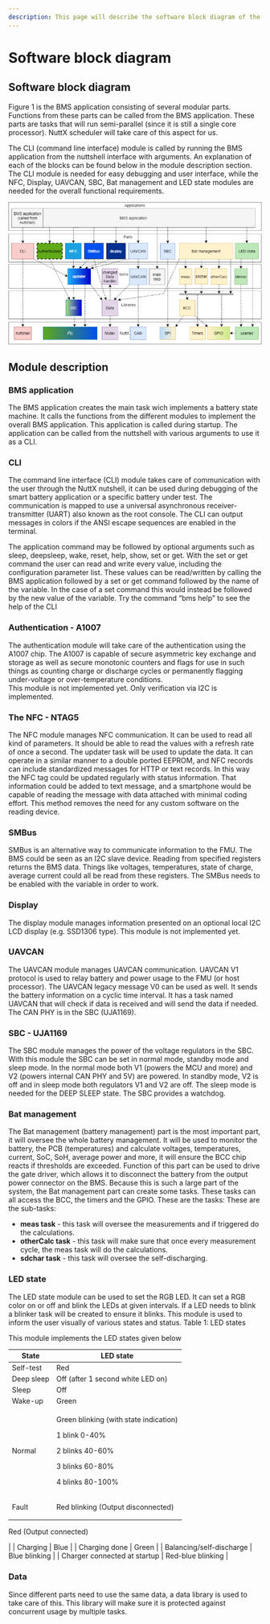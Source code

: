```yaml
---
description: This page will describe the software block diagram of the nuttx example
---
```


# Software block diagram

## Software block diagram

Figure 1 is the BMS application consisting of several modular parts. Functions from these parts can be called from the BMS application. These parts are tasks that will run semi-parallel (since it is still a single core processor). NuttX scheduler will take care of this aspect for us.&#x20;

The CLI (command line interface) module is called by running the BMS application from the nuttshell interface with arguments. An explanation of each of the blocks can be found below in the module description section. The CLI module is needed for easy debugging and user interface, while the NFC, Display, UAVCAN, SBC, Bat management and LED state modules are needed for the overall functional requirements.

![Figure 1: Software block diagram](<../.gitbook/assets/BMS Firmware Application ArchitectureV2.png>)

## Module description

### **BMS application**

The BMS application creates the main task wich implements a battery state machine. It calls the functions from the different modules to implement the overall BMS application. This application is called during startup. The application can be called from the nuttshell with various arguments to use it as a CLI.

### **CLI**

The command line interface (CLI) module takes care of communication with the user through the NuttX nutshell, it can be used during debugging of the smart battery application or a specific battery under test. The communication is mapped to use a universal asynchronous receiver-transmitter (UART) also known as the root console. The CLI can output messages in colors if the ANSI escape sequences are enabled in the terminal.



The application command may be followed by optional arguments such as sleep, deepsleep, wake, reset, help, show, set or get. With the set or get command the user can read and write every value, including the configuration parameter list. These values can be read/written by calling the BMS application followed by a set or get command followed by the name of the variable. In the case of a set command this would instead be followed by the new value of the variable. Try the command “bms help” to see the help of the CLI

### **Authentication - A1007**

The authentication module will take care of the authentication using the A1007 chip. The A1007 is capable of secure asymmetric key exchange and storage as well as secure monotonic counters and flags for use in such things as counting charge or discharge cycles or permanently flagging under-voltage or over-temperature conditions.\
This module is not implemented yet. Only verification via I2C is implemented.

### **The NFC - NTAG5**

The NFC module manages NFC communication. It can be used to read all kind of parameters. It should be able to read the values with a refresh rate of once a second. The updater task will be used to update the data. It can operate in a similar manner to a double ported EEPROM, and NFC records can include standardized messages for HTTP or text records. In this way the NFC tag could be updated regularly with status information. That information could be added to text message, and a smartphone would be capable of reading the message with data attached with minimal coding effort. This method removes the need for any custom software on the reading device.

### SMBus&#x20;

SMBus is an alternative way to communicate information to the FMU. The BMS could be seen as an I2C slave device. Reading from specified registers returns the BMS data. Things like voltages, temperatures, state of charge, average current could all be read from these registers. The SMBus needs to be enabled with the variable in order to work.

### **Display**

The display module manages information presented on an optional local I2C LCD display (e.g. SSD1306 type). This module is not implemented yet.

### **UAVCAN**

The UAVCAN module manages UAVCAN communication. UAVCAN V1 protocol is used to relay battery and power usage to the FMU (or host processor). The UAVCAN legacy message V0 can be used as well. It sends the battery information on a cyclic time interval. It has a task named UAVCAN that will check if data is received and will send the data if needed. The CAN PHY is in the SBC (UJA1169).&#x20;

### SBC - UJA1169

The SBC module manages the power of the voltage regulators in the SBC. With this module the SBC can be set in normal mode, standby mode and sleep mode. In the normal mode both V1 (powers the MCU and more) and V2 (powers internal CAN PHY and 5V) are powered. In standby mode, V2 is off and in sleep mode both regulators V1 and V2 are off. The sleep mode is needed for the DEEP SLEEP state. The SBC provides a watchdog.

### **Bat management**

The Bat management (battery management) part is the most important part, it will oversee the whole battery management. It will be used to monitor the battery, the PCB (temperatures) and calculate voltages, temperatures, current, SoC, SoH, average power and more, it will ensure the BCC chip reacts if thresholds are exceeded. Function of this part can be used to drive the gate driver, which allows it to disconnect the battery from the output power connector on the BMS. Because this is such a large part of the system, the Bat management part can create some tasks. These tasks can all access the BCC, the timers and the GPIO. These are the tasks: These are the sub-tasks:

* **meas task** -  this task will oversee the measurements and if triggered do the calculations.&#x20;
* **otherCalc task** - this task will make sure that once every measurement cycle, the meas task will do the calculations.
* **sdchar task** - this task will oversee the self-discharging.

### **LED state**

The LED state module can be used to set the RGB LED. It can set a RGB color on or off and blink the LEDs at given intervals. If a LED needs to blink a blinker task will be created to ensure it blinks. This module is used to inform the user visually of various states and status. Table 1: LED states

This module implements the LED states given below

| State                        | LED state                                                                                                                            |
| ---------------------------- | ------------------------------------------------------------------------------------------------------------------------------------ |
| Self-test                    | Red                                                                                                                                  |
| Deep sleep                   | Off (after 1 second white LED on)                                                                                                    |
| Sleep                        | Off                                                                                                                                  |
| Wake-up                      | Green                                                                                                                                |
| Normal                       | <p>Green blinking (with state indication)</p><p>1 blink 0-40%</p><p>2 blinks 40-60%</p><p>3 blinks 60-80%</p><p>4 blinks 80-100%</p> |
| Fault                        | <p>Red blinking (Output disconnected)
</p><p>Red (Output connected)
</p>                                                             |
| Charging                     | Blue                                                                                                                                 |
| Charging done                | Green                                                                                                                                |
| Balancing/self-discharge     | Blue blinking                                                                                                                        |
| Charger connected at startup | Red-blue blinking                                                                                                                    |

### **Data**

Since different parts need to use the same data, a data library is used to take care of this. This library will make sure it is protected against concurrent usage by multiple tasks.

